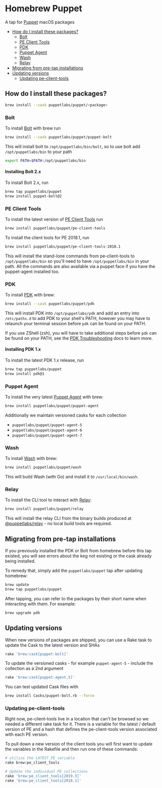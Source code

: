 # Homebrew Puppet

A tap for [Puppet](https://puppet.com) macOS packages

- [How do I install these packages?](#how-do-i-install-these-packages)
  - [Bolt](#bolt)
  - [PE Client Tools](#pe-client-tools)
  - [PDK](#pdk)
  - [Puppet Agent](#puppet-agent)
  - [Wash](#wash)
  - [Relay](#relay)
- [Migrating from pre-tap installations](#migrating-from-pre-tap-installations)
- [Updating versions](#updating-versions)
  - [Updating pe-client-tools](#updating-pe-client-tools)

## How do I install these packages?

```bash
brew install --cask puppetlabs/puppet/<package>
```

### Bolt

To install [Bolt](https://github.com/puppetlabs/bolt) with brew run

```bash
brew install --cask puppetlabs/puppet/puppet-bolt
```

This will install bolt to `/opt/puppetlabs/bin/bolt`, so to use bolt add `/opt/puppetlabs/bin` to your path

```bash
export PATH=$PATH:/opt/puppetlabs/bin
```

#### Installing Bolt 2.x

To install Bolt 2.x, run

```bash
brew tap puppetlabs/puppet
brew install puppet-bolt@2
```

### PE Client Tools

To install the latest version of [PE Client Tools](https://puppet.com/docs/pe/latest/installing_pe_client_tools.html) run

```bash
brew install puppetlabs/puppet/pe-client-tools
```

To install the client tools for PE 2018.1, run

```bash
brew install puppetlabs/puppet/pe-client-tools-2018.1
```

This will install the stand-lone commands from pe-client-tools to `/opt/puppetlabs/bin` so you'll need to have `/opt/puppetlabs/bin` in your path. All the commands are also available via a puppet face if you have the puppet-agent installed too.

### PDK

To install [PDK](https://github.com/puppetlabs/pdk) with brew:

```bash
brew install --cask puppetlabs/puppet/pdk
```

This will install PDK into `/opt/puppetlabs/pdk` and add an entry into `/etc/paths.d` to add PDK to your
shell's PATH, however you may have to relaunch your terminal session before `pdk` can be found on your PATH.

If you use ZShell (zsh), you will have to take additional steps before `pdk` can be found on your PATH, see
the [PDK Troubleshooting](https://puppet.com/docs/pdk/1.x/pdk_troubleshooting.html#pdk-not-in-zshell-path-on-mac-os-x) docs
to learn more.

#### Installing PDK 1.x

To install the latest PDK 1.x release, run

```bash
brew tap puppetlabs/puppet
brew install pdk@1
```

### Puppet Agent

To install the very latest [Puppet Agent](https://github.com/puppetlabs/puppet-agent) with brew:

```bash
brew install puppetlabs/puppet/puppet-agent
```

Additionally we maintain versioned casks for each collection
- `puppetlabs/puppet/puppet-agent-5`
- `puppetlabs/puppet/puppet-agent-6`
- `puppetlabs/puppet/puppet-agent-7`

### Wash

To install [Wash](https://github.com/puppetlabs/wash) with brew:

```bash
brew install puppetlabs/puppet/wash
```

This will build Wash (with Go) and install it to `/usr/local/bin/wash`.

### Relay

To install the CLI tool to interact with [Relay](https://relay.sh):

```bash
brew install puppetlabs/puppet/relay
```

This will install the relay CLI from the binary builds produced at 
[@puppetlabs/relay](https://github.com/puppetlabs/relay) - no local build tools are required.

## Migrating from pre-tap installations

If you previously installed the PDK or Bolt from homebrew before this tap existed, you will see errors about the keg not existing or the cask already being installed.

To remedy that, simply add the `puppetlabs/puppet` tap after updating homebrew:

```bash
brew update
brew tap puppetlabs/puppet
```

After tapping, you can refer to the packages by their short name when interacting with them. For example:

```bash
brew upgrade pdk
```

## Updating versions

When new versions of packages are shipped, you can use a Rake task to update the Cask to the latest version and SHAs

```bash
rake 'brew:cask[puppet-bolt]'
```

To update the versioned casks - for example `puppet-agent-5` - include the collection as a 2nd argument

```bash
rake 'brew:cask[puppet-agent,5]'
```

You can test updated Cask files with

```bash
brew install Casks/puppet-bolt.rb --force
```

### Updating pe-client-tools

Right now, pe-client-tools live in a location that can't be browsed so we needed a different rake task for it. There is a variable for the latest / default version of PE and a hash that defines the pe-client-tools version associated with each PE version.

To pull down a new version of the client tools you will first want to update the variables in the Rakefile and then run one of these commands:

```bash
# utilize the LATEST_PE variable
rake brew:pe_client_tools

# Update the individual PE collections
rake 'brew:pe_client_tools[2019.3]'
rake 'brew:pe_client_tools[2018.1]'
```
